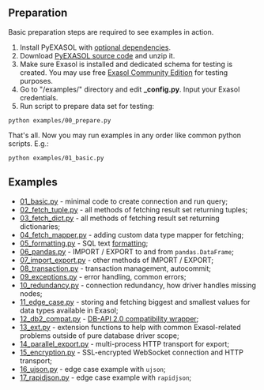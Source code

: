 ## Preparation
Basic preparation steps are required to see examples in action.

1. Install PyEXASOL with [optional dependencies](/docs/DEPENDENCIES.md).
2. Download [PyEXASOL source code](https://github.com/badoo/pyexasol/archive/master.zip) and unzip it.
3. Make sure Exasol is installed and dedicated schema for testing is created. You may use free [Exasol Community Edition](https://www.exasol.com/portal/display/DOWNLOAD/Free+Trial) for testing purposes.
4. Go to "/examples/" directory and edit **\_config.py**. Input your Exasol credentials.
5. Run script to prepare data set for testing:
```
python examples/00_prepare.py
```

That's all. Now you may run examples in any order like common python scripts. E.g.:
```
python examples/01_basic.py
```

## Examples

- [01_basic.py](/examples/01_basic.py) - minimal code to create connection and run query;
- [02_fetch_tuple.py](/examples/02_fetch_tuple.py) - all methods of fetching result set returning tuples;
- [03_fetch_dict.py](/examples/03_fetch_dict.py) - all methods of fetching result set returning dictionaries;
- [04_fetch_mapper.py](/examples/04_fetch_mapper.py) - adding custom data type mapper for fetching;
- [05_formatting.py](/examples/05_formatting.py) - SQL text [formatting](/docs/SQL_FORMATTING.md);
- [06_pandas.py](/examples/06_pandas.py) - IMPORT / EXPORT to and from `pandas.DataFrame`;
- [07_import_export.py](/examples/07_import_export.py) - other methods of IMPORT / EXPORT;
- [08_transaction.py](/examples/08_transaction.py) - transaction management, autocommit;
- [09_exceptions.py](/examples/09_exceptions.py) - error handling, common errors;
- [10_redundancy.py](/examples/10_redundancy.py) - connection redundancy, how driver handles missing nodes;
- [11_edge_case.py](/examples/11_edge_case.py) - storing and fetching biggest and smallest values for data types available in Exasol;
- [12_db2_compat.py](/examples/12_db2_compat.py) - [DB-API 2.0 compatibility wrapper](/docs/DBAPI_COMPAT.md);
- [13_ext.py](/examples/13_ext.py) - extension functions to help with common Exasol-related problems outside of pure database driver scope;
- [14_parallel_export.py](/examples/14_parallel_export.py) - multi-process HTTP transport for export;
- [15_encryption.py](/examples/15_encryption.py) - SSL-encrypted WebSocket connection and HTTP transport;
- [16_ujson.py](/examples/16_ujson.py) - edge case example with `ujson`;
- [17_rapidjson.py](/examples/17_rapidjson.py) - edge case example with `rapidjson`;
